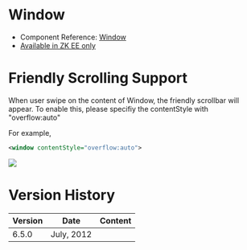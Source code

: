 

# Window

- Component Reference:
  [Window](ZK_Component_Reference/Containers/Window)
- [Available in ZK EE only](http://www.zkoss.org/product/edition.dsp)

# Friendly Scrolling Support

When user swipe on the content of Window, the friendly scrollbar will
appear. To enable this, please specifiy the contentStyle with
"overflow:auto"

For example,

``` xml
<window contentStyle="overflow:auto">
```

![](images/Window_Tablet_Scrolling_Example.png)

# Version History

| Version | Date       | Content |
|---------|------------|---------|
| 6.5.0   | July, 2012 |         |


